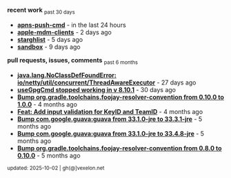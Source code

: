 **recent work** <sub>past 30 days</sub>

  - **[apns-push-cmd](https://github.com/petarov/apns-push-cmd)** - in the last 24 hours
  - **[apple-mdm-clients](https://github.com/petarov/apple-mdm-clients)** - 2 days ago
  - **[starghlist](https://github.com/petarov/starghlist)** - 5 days ago
  - **[sandbox](https://github.com/petarov/sandbox)** - 9 days ago

**pull requests, issues, comments** <sub>past 6 months</sub>

  - **[java.lang.NoClassDefFoundError: io/netty/util/concurrent/ThreadAwareExecutor](https://github.com/jchambers/pushy/issues/1116#issuecomment-3252820064)** - 27 days ago
  - **[useGpgCmd stopped working in v 8.10.1](https://github.com/gradle/gradle/issues/30645#issuecomment-3242259065)** - 30 days ago
  - **[Bump org.gradle.toolchains.foojay-resolver-convention from 0.10.0 to 1.0.0](https://github.com/petarov/apple-mdm-clients/pull/8#issuecomment-2913071243)** - 4 months ago
  - **[Feat: Add input validation for KeyID and TeamID](https://github.com/petarov/apns-push-cmd/pull/14)** - 4 months ago
  - **[Bump com.google.guava:guava from 33.1.0-jre to 33.3.1-jre](https://github.com/petarov/apple-mdm-clients/pull/6#issuecomment-2835049988)** - 5 months ago
  - **[Bump com.google.guava:guava from 33.1.0-jre to 33.4.8-jre](https://github.com/petarov/apple-mdm-clients/pull/3#issuecomment-2834568299)** - 5 months ago
  - **[Bump org.gradle.toolchains.foojay-resolver-convention from 0.8.0 to 0.10.0](https://github.com/petarov/apple-mdm-clients/pull/1#issuecomment-2834560869)** - 5 months ago

<sub>updated: 2025-10-02 | gh(@]vexelon.net</sub>